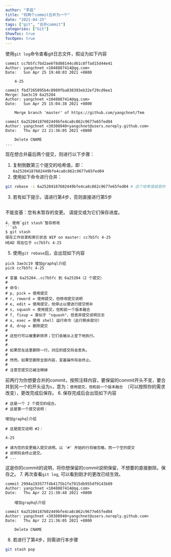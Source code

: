 ```yaml
---
author: "李昌"
title: "将两个commit合并为一个"
date: "2021-04-25"
tags: ["git", "合并commit"]
categories: ["Git"]
ShowToc: true
TocOpen: true
---
```


使用`git log`命令查看git日志文件，假设为如下内容
```
commit cc7b5fc7bd2ae6f8d88144cd61c8ffad15d44e41
Author: yangchnet <1048887414@qq.com>
Date:   Sun Apr 25 19:40:03 2021 +0800

    4-25

commit fbd7265095b4c8989fba830393eb32ef29cd9ee1
Merge: 3ae3c19 6a25204
Author: yangchnet <1048887414@qq.com>
Date:   Sun Apr 25 15:04:38 2021 +0800

    Merge branch 'master' of https://github.com/yangchnet/Tem

commit 6a25204187602449bfe4ca8c862c9677e65fed04
Author: yangchnet <30308940+yangchnet@users.noreply.github.com>
Date:   Thu Apr 22 21:36:05 2021 +0800

    Delete CNAME
...
```

现在想合并最后两个提交，则进行以下步骤：
1. 复制倒数第三个提交的哈希值，即：`6a25204187602449bfe4ca8c862c9677e65fed04`
2. 使用如下命令进行合并：
```sh
git rebase -i 6a25204187602449bfe4ca8c862c9677e65fed04 # 这个哈希值就是你刚才复制的
   ```
3. 若有如下提示，请进行第4步，否则直接进行第5步
   ```
不能变基：您有未暂存的变更。
请提交或为它们保存进度。
   ```
4. 使用`git stash`暂存修改
```sh
$ git stash                                             
保存工作目录和索引状态 WIP on master: cc7b5fc 4-25
HEAD 现在位于 cc7b5fc 4-25
```
5. 使用`git rebase`后，会出现如下内容
```
pick 3ae3c19 增加graphql介绍 
pick cc7b5fc 4-25 

# 变基 6a25204..cc7b5fc 到 6a25204（2 个提交） 
# 
# 命令: 
# p, pick = 使用提交 
# r, reword = 使用提交，但修改提交说明 
# e, edit = 使用提交，但停止以便进行提交修补 
# s, squash = 使用提交，但和前一个版本融合 
# f, fixup = 类似于 "squash"，但丢弃提交说明日志 
# x, exec = 使用 shell 运行命令（此行剩余部分） 
# d, drop = 删除提交 
# 
# 这些行可以被重新排序；它们会被从上至下地执行。 
# 
# 
# 如果您在这里删除一行，对应的提交将会丢失。 
# 
# 然而，如果您删除全部内容，变基操作将会终止。 
# 
# 注意空提交已被注释掉                                
```
前两行为你想要合并的commit，按照注释内容，要保留的commit开头不变，要合并到另一个的开头设为`s`，意为：`使用提交，但和前一个版本融合 `（可以按照你的需求改变），更改完成后保存。
6. 保存完成后会出现如下内容
```
# 这是一个 2 个提交的组合。 
# 这是第一个提交说明： 
 
增加graphql介绍 
 
# 这是提交说明 #2： 
 
4-25 
 
# 请为您的变更输入提交说明。以 '#' 开始的行将被忽略，而一个空的提交 
# 说明将会终止提交。
# ...
```
这是你的commit的说明，将你想保留的commit说明保留，不想要的直接删除。保存之。
7. 再次查看`git log`, 可以看到刚才的更改已经生效。
```
commit 2994a193577f4b4175b1fe7015db955df9143b89
Author: yangchnet <1048887414@qq.com>
Date:   Thu Apr 22 21:30:48 2021 +0800

    增加graphql介绍

commit 6a25204187602449bfe4ca8c862c9677e65fed04
Author: yangchnet <30308940+yangchnet@users.noreply.github.com>
Date:   Thu Apr 22 21:36:05 2021 +0800

    Delete CNAME
```
8. 若进行了第4步，则需进行本步骤
```sh
git stash pop
```


